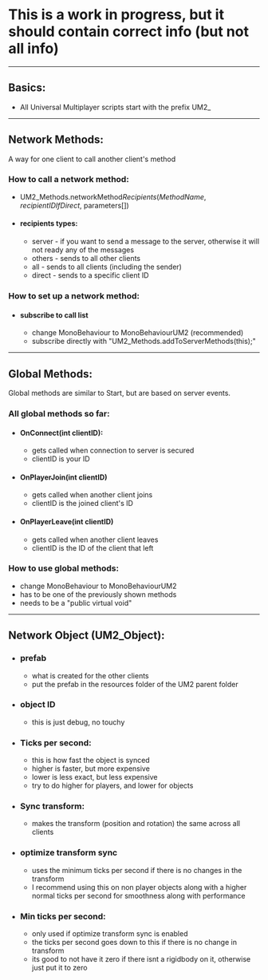 # This is a work in progress, but it should contain correct info (but not all info)

---

## **Basics:**
- All Universal Multiplayer scripts start with the prefix UM2_

---

## Network Methods:
A way for one client to call another client's method

### How to call a network method:
- UM2_Methods.networkMethod*Recipients*(*MethodName*, *recipientIDIfDirect*, parameters[])
- #### recipients types:
  - server - if you want to send a message to the server, otherwise it will not ready any of the messages
  - others - sends to all other clients
  - all - sends to all clients (including the sender)
  - direct - sends to a specific client ID

### How to set up a network method:
- #### subscribe to call list
  - change MonoBehaviour to MonoBehaviourUM2 (recommended)
  - subscribe directly with "UM2_Methods.addToServerMethods(this);"

---

## Global Methods:
Global methods are similar to Start, but are based on server events. 

### All global methods so far:
- #### OnConnect(int clientID):
  - gets called when connection to server is secured
  - clientID is your ID
- #### OnPlayerJoin(int clientID)
  - gets called when another client joins
  - clientID is the joined client's ID
- #### OnPlayerLeave(int clientID)
  - gets called when another client leaves
  - clientID is the ID of the client that left


### How to use global methods:
- change MonoBehaviour to MonoBehaviourUM2
- has to be one of the previously shown methods
- needs to be a "public virtual void" 

---

## Network Object (UM2_Object):
- ### prefab
  - what is created for the other clients
  - put the prefab in the resources folder of the UM2 parent folder
- ### object ID 
  - this is just debug, no touchy
- ### Ticks per second:
  - this is how fast the object is synced
  - higher is faster, but more expensive
  - lower is less exact, but less expensive
  - try to do higher for players, and lower for objects
- ### Sync transform:
  - makes the transform (position and rotation) the same across all clients
- ### optimize transform sync
  - uses the minimum ticks per second if there is no changes in the transform
  - I recommend using this on non player objects along with a higher normal ticks per second for smoothness along with performance
- ### Min ticks per second:
  - only used if optimize transform sync is enabled
  - the ticks per second goes down to this if there is no change in transform
  - its good to not have it zero if there isnt a rigidbody on it, otherwise just put it to zero